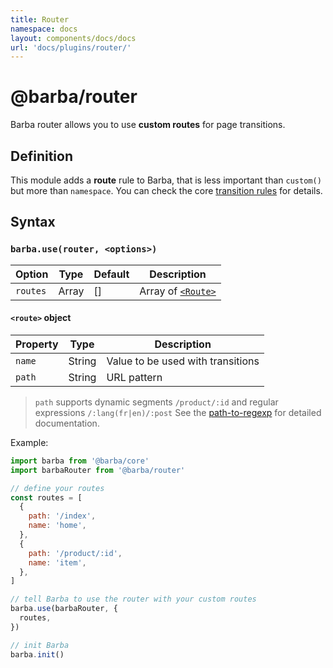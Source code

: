```yaml
---
title: Router
namespace: docs
layout: components/docs/docs
url: 'docs/plugins/router/'
---
```


# @barba/router

Barba router allows you to use **custom routes** for page transitions.

## Definition

This module adds a **route** rule to Barba, that is less important than `custom()` but more than `namespace`. You can check the core [transition rules](core.md#rules) for details.

## Syntax

### `barba.use(router, <options>)`

| Option   | Type  | Default | Description                         |
| -------- | ----- | ------- | ----------------------------------- |
| `routes` | Array | []      | Array of [`<Route>`](#route-object) |

#### `<route>` object

| Property | Type   | Description                       |
| -------- | ------ | --------------------------------- |
| `name`   | String | Value to be used with transitions |
| `path`   | String | URL pattern                       |

> `path` supports dynamic segments `/product/:id` and regular expressions `/:lang(fr|en)/:post`
> See the [path-to-regexp](https://github.com/pillarjs/path-to-regexp) for detailed documentation.

Example:

```js
import barba from '@barba/core'
import barbaRouter from '@barba/router'

// define your routes
const routes = [
  {
    path: '/index',
    name: 'home',
  },
  {
    path: '/product/:id',
    name: 'item',
  },
]

// tell Barba to use the router with your custom routes
barba.use(barbaRouter, {
  routes,
})

// init Barba
barba.init()
```
